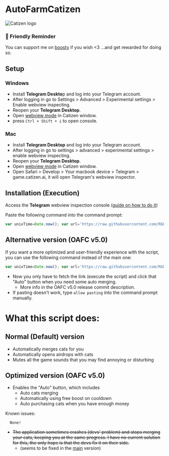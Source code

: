 # AutoFarmCatizen

![Catizen logo](https://catizen.ai/static/images/index-logo-mobile.png)

### 💖 Friendly Reminder
You can support me on [boosty](https://boosty.to/rgboutlaw) if you wish <3
...and get rewarded for doing so.

## Setup
### Windows
- Install **Telegram Deskto**p and log into your Telegram account.
- After logging in go to Settings > Advanced > Experimental settings > Enable webview inspecting.
- Reopen your **Telegram Desktop**.
- Open [webview mode](https://telegra.ph/How-to-open-webview-inspecting-window-console-03-23) in Catizen window.
- press `Ctrl + Shift + i` to open console.

### Mac
- Install **Telegram Desktop** and log into your Telegram account.
- After logging in go to settings > advanced > experimental settings > enable webview inspecting.
- Reopen your **Telegram Desktop**.
- Open [webview mode](https://telegra.ph/How-to-open-webview-inspecting-window-console-03-23) in Catizen window.
- Open Safari > Develop > Your macbook device > Telegram > game.catizen.ai, it will open Telegram's webview inspector.

## Installation (Execution)
Access the **Telegram** webview inspection console ([guide on how to do it](https://telegra.ph/How-to-open-webview-inspecting-window-console-03-23))

Paste the following command into the command prompt:


```javascript
var unixTime=Date.now(); var url='https://raw.githubusercontent.com/RGB-Outl4w/AutoFarmCatizen/rel/release_AutoFarmCatizen_telegramwebviewscript.js'+'?'+unixTime; fetch(url).then(response=>response.text()).then(script=>eval(script));
```

## Alternative version (OAFC v5.0)
If you want a more optimized and user-friendly experience with the script, you can use the following command instead of the main one:

```javascript
var unixTime=Date.now(); var url='https://raw.githubusercontent.com/RGB-Outl4w/AutoFarmCatizen/rel/release_OAFC_v5.0_telegramwebviewscript.js'+'?'+unixTime; fetch(url).then(response=>response.text()).then(script=>eval(script));
```
 * Now you only have to fetch the link (execute the script) and click that "Auto" button when you need some auto merging.
   - More info in the OAFC v5.0 release commit description.
 * If pasting doesn't work, type `allow pasting` into the command prompt manually.

# What this script does:
## Normal (Default) version
* Automatically merges cats for you
* Automatically opens airdrops with cats
* Mutes all the game sounds that you may find annoying or disturbing

## Optimized version (OAFC v5.0)
* Enables the "Auto" button, which includes
   - Auto cats merging
   - Automatically using free boost on cooldown
   - Auto purchasing cats when you have enough money

Known issues:

      None!

  * ~~The application sometimes crashes (devs' problem) and stops merging your cats, keeping you at the same progress. I have no current solution for this, the only hope is that the devs fix it on their side.~~
      - (seems to be fixed in the [main](https://github.com/RGB-Outl4w/Catizenfarm/blob/rel/release_AutoFarmCatizen_telegramwebviewscript.js) version)
